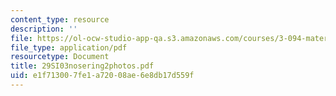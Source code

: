 ```yaml
---
content_type: resource
description: ''
file: https://ol-ocw-studio-app-qa.s3.amazonaws.com/courses/3-094-materials-in-human-experience-spring-2004/e1f713007fe1a72008ae6e8db17d559f_29SI03nosering2photos.pdf
file_type: application/pdf
resourcetype: Document
title: 29SI03nosering2photos.pdf
uid: e1f71300-7fe1-a720-08ae-6e8db17d559f
---
```

